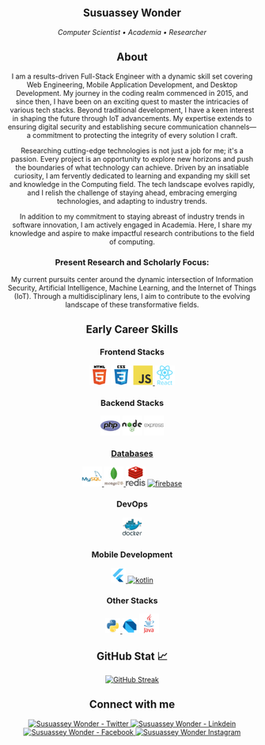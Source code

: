 <div align="center">
<span>
  
  ## Susuassey Wonder
*Computer Scientist • Academia • Researcher*
  
</span>


## About
I am a results-driven Full-Stack Engineer with a dynamic skill set covering Web Engineering, Mobile Application Development, and Desktop Development. My journey in the coding realm commenced in 2015, and since then, I have been on an exciting quest to master the intricacies of various tech stacks. Beyond traditional development, I have a keen interest in shaping the future through IoT advancements. My expertise extends to ensuring digital security and establishing secure communication channels—a commitment to protecting the integrity of every solution I craft.

Researching cutting-edge technologies is not just a job for me; it's a passion. Every project is an opportunity to explore new horizons and push the boundaries of what technology can achieve. Driven by an insatiable curiosity, I am fervently dedicated to learning and expanding my skill set and knowledge in the Computing field. The tech landscape evolves rapidly, and I relish the challenge of staying ahead, embracing emerging technologies, and adapting to industry trends.

In addition to my commitment to staying abreast of industry trends in software innovation, I am actively engaged in Academia. Here, I share my knowledge and aspire to make impactful research contributions to the field of computing.

### Present Research and Scholarly Focus:
My current pursuits center around the dynamic intersection of Information Security, Artificial Intelligence, Machine Learning, and the Internet of Things (IoT). Through a multidisciplinary lens, I aim to contribute to the evolving landscape of these transformative fields.

## Early Career Skills
### Frontend Stacks
<a href="https://www.w3.org/html/" target="_blank"> <img src="https://raw.githubusercontent.com/devicons/devicon/master/icons/html5/html5-original-wordmark.svg" alt="html5" width="40" height="40" title="HTML5"/></a>
<a href="https://www.w3.org/Style/CSS/Overview.en.html" target="_blank"> <img src="https://raw.githubusercontent.com/devicons/devicon/master/icons/css3/css3-original-wordmark.svg" alt="html5" width="40" height="40" title="CSS3"/></a>
<a href="https://developer.mozilla.org/en-US/docs/Web/JavaScript" target="_blank"> <img src="https://raw.githubusercontent.com/devicons/devicon/master/icons/javascript/javascript-original.svg" alt="javascript" width="40" height="40" title="JavaScript"/> </a>
<a href="https://reactjs.org/" target="_blank"> <img src="https://raw.githubusercontent.com/devicons/devicon/master/icons/react/react-original-wordmark.svg" alt="react" width="40" height="40" title="ReactJs"/> </a>

### Backend Stacks
<a href="https://www.php.net" target="_blank"> <img src="https://raw.githubusercontent.com/devicons/devicon/master/icons/php/php-original.svg" alt="php" width="40" height="40" title="PHP"/></a>
<a href="https://nodejs.org" target="_blank"> <img src="https://raw.githubusercontent.com/devicons/devicon/master/icons/nodejs/nodejs-original-wordmark.svg" alt="nodejs" width="40" height="40" title="NodeJS"/></a> 
<a href="https://expressjs.com" target="_blank"> <img src="https://raw.githubusercontent.com/devicons/devicon/master/icons/express/express-original-wordmark.svg" alt="express" width="40" height="40" title="ExpressJS"/>

### Databases
<a href="https://www.mysql.com/" target="_blank"> <img src="https://raw.githubusercontent.com/devicons/devicon/master/icons/mysql/mysql-original-wordmark.svg" alt="mysql" width="40" height="40" title="MySQL"/> </a>
<a href="https://www.mongodb.com/" target="_blank"> <img src="https://raw.githubusercontent.com/devicons/devicon/master/icons/mongodb/mongodb-original-wordmark.svg" alt="mongodb" width="40" height="40" title="MongoDB"/> </a>
<a href="https://redis.io" target="_blank"> <img src="https://raw.githubusercontent.com/devicons/devicon/master/icons/redis/redis-original-wordmark.svg" alt="redis" width="40" height="40" title="Redis"/></a>
<a href="https://firebase.google.com/" target="_blank"> <img src="https://www.vectorlogo.zone/logos/firebase/firebase-icon.svg" alt="firebase" width="40" height="40" title="Firebase"/></a>

### DevOps
<a href="https://www.docker.com/" target="_blank"> <img src="https://raw.githubusercontent.com/devicons/devicon/master/icons/docker/docker-original-wordmark.svg" alt="docker" width="40" height="40" title="Docker"/></a>


### Mobile Development
<img height="30" src="https://raw.githubusercontent.com/github/explore/80688e429a7d4ef2fca1e82350fe8e3517d3494d/topics/flutter/flutter.png" title="Flutter"><a href="https://kotlinlang.org" target="_blank"> <img src="https://www.vectorlogo.zone/logos/kotlinlang/kotlinlang-icon.svg" alt="kotlin" width="30" height="30" title="Kotlin"/></a>


### Other Stacks
<a href="https://www.python.org" target="_blank"><img src="https://raw.githubusercontent.com/devicons/devicon/master/icons/python/python-original.svg" alt="python" width="30" height="30" title="Python"/> </a>
<img height="30" src="https://raw.githubusercontent.com/github/explore/80688e429a7d4ef2fca1e82350fe8e3517d3494d/topics/dart/dart.png" title="Dart">
<a href="https://www.java.com" target="_blank"> <img src="https://raw.githubusercontent.com/devicons/devicon/master/icons/java/java-original-wordmark.svg" alt="Java" width="40" height="40" title="Java"/></a>


## GitHub Stat 📈
<!-- <img src="https://github-readme-stats.vercel.app/api/top-langs/?username=Marvrog&layout=compact"> -->

[![GitHub Streak](https://github-readme-streak-stats.herokuapp.com/?user=Marvrog&theme=neon-palenight)](https://github.com/Marvrog)


## Connect with me
<div>
  <a href="https://twitter.com/Mastermind_Prog?s=09">
  <img height="55px" alt="Susuassey Wonder - Twitter" width="30px" src="https://cdn.jsdelivr.net/npm/simple-icons@v3/icons/twitter.svg" />
</a>
<a href="https://linkedin.com/in/susuassey-wonder">
  <img height="55px" alt="Susuassey Wonder - Linkdein" width="30px" src="https://cdn.jsdelivr.net/npm/simple-icons@v3/icons/linkedin.svg" />
</a>
<a href="https://m.facebook.com/wonder.susuassey?fref=nf">
  <img height="55px" alt="Susuassey Wonder - Facebook" width="30px" src="https://cdn.jsdelivr.net/npm/simple-icons@v3/icons/facebook.svg" />
  </a>
<a href="https://www.instagram.com/susuassey_wonder/">
  <img height="55px" alt="Susuassey Wonder Instagram" width="30px" src="https://cdn.jsdelivr.net/npm/simple-icons@v3/icons/instagram.svg" />
</a>
<br>
</div>

